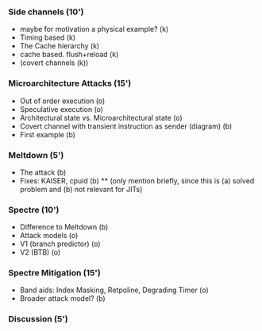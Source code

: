 ### Side channels   (10')

* maybe for motivation a physical example? (k)
* Timing based (k)
* The Cache hierarchy (k)
* cache based. flush+reload (k)
* (covert channels (k))

### Microarchitecture Attacks (15')

* Out of order execution (o)
* Speculative execution (o)
* Architectural state vs. Microarchitectural state (o)
* Covert channel with transient instruction as sender (diagram) (b)
* First example (b)

### Meltdown  (5')

* The attack (b)
* Fixes: KAISER, cpuid (b)
** (only mention briefly, since this is (a) solved problem and (b) not relevant for JITs)

### Spectre (10')

* Difference to Meltdown (b)
* Attack models (o)
* V1 (branch predictor) (o)
* V2 (BTB) (o)

### Spectre Mitigation (15')

* Band aids: Index Masking, Retpoline, Degrading Timer (o)
* Broader attack model? (b)

### Discussion (5')
